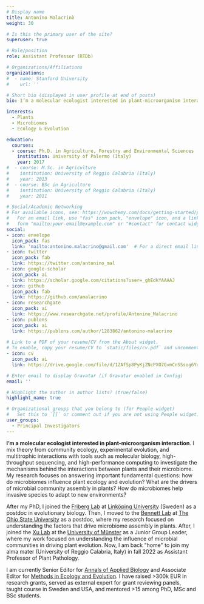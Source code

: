 ```yaml
---
# Display name
title: Antonino Malacrinò
weight: 30

# Is this the primary user of the site?
superuser: true

# Role/position
role: Assistant Professor (RTDb)

# Organizations/Affiliations
organizations:
#  - name: Stanford University
#    url: ''

# Short bio (displayed in user profile at end of posts)
bio: I’m a molecular ecologist interested in plant-microorganism interaction.

interests:
  - Plants
  - Microbiomes
  - Ecology & Evolution

education:
  courses:
  - course: Ph.D. in Agriculture, Forestry and Environmental Sciences
    institution: University of Palermo (Italy)
    year: 2017
#  - course: M.Sc. in Agriculture
#    institution: University of Reggio Calabria (Italy)
#    year: 2013
#  - course: BSc in Agriculture
#    institution: University of Reggio Calabria (Italy)
#    year: 2011

# Social/Academic Networking
# For available icons, see: https://wowchemy.com/docs/getting-started/page-builder/#icons
#   For an email link, use "fas" icon pack, "envelope" icon, and a link in the
#   form "mailto:your-email@example.com" or "#contact" for contact widget.
social:
- icon: envelope
  icon_pack: fas
  link: 'mailto:antonino.malacrino@gmail.com'  # For a direct email link, use "mailto:antonino.malacrino@gmail.com".
- icon: twitter
  icon_pack: fab
  link: https://twitter.com/antonino_mal
- icon: google-scholar
  icon_pack: ai
  link: https://scholar.google.com/citations?user=_ghEdkYAAAAJ
- icon: github
  icon_pack: fab
  link: https://github.com/amalacrino
- icon: researchgate
  icon_pack: ai
  link: https://www.researchgate.net/profile/Antonino_Malacrino
- icon: publons
  icon_pack: ai
  link: https://publons.com/author/1283862/antonino-malacrino
  
# Link to a PDF of your resume/CV from the About widget.
# To enable, copy your resume/CV to `static/files/cv.pdf` and uncomment the lines below.
- icon: cv
  icon_pack: ai
  link: https://drive.google.com/file/d/1ZAfSp8PyKjZNcPXO7GvmCnSSsog6YxGF/view?usp=sharing

# Enter email to display Gravatar (if Gravatar enabled in Config)
email: ''

# Highlight the author in author lists? (true/false)
highlight_name: true

# Organizational groups that you belong to (for People widget)
#   Set this to `[]` or comment out if you are not using People widget.
user_groups:
  - Principal Investigators
---
```


**I’m a molecular ecologist interested in plant-microorganism interaction**. I mix theory from community ecology, experimental evolution, and multitrophic interactions with tools such as molecular biology, high-throughput sequencing, and high-performance computing to investigate the mechanisms behind the interactions between plants and their microbiome. My research focuses on answering important fundamental questions: how do microbiomes influence plant ecology and evolution? What are the drivers of microbial community assembly in plants? How do microbiomes help invasive species to adapt to new environments? 

After my PhD, I joined the [Friberg Lab](https://liu.se/en/research/friberg-lab) at [Linköping University](https://liu.se/) (Sweden) as a postdoc in evolutionary biology. Then, I moved to the [Bennett Lab](https://species-interactions.osu.edu/) at [The Ohio State University](https://eeob.osu.edu/) as a postdoc, where my research focused on understanding the factors that drive microbiome assembly in plants. After, I joined the [Xu Lab](https://www.uni-muenster.de/Evolution/plantadapt/groupmain.shtml) at the [University of Münster](https://www.uni-muenster.de/Evolution/) as a Junior Group Leader, where my work focused on understanding the influence of microbial communities in driving plant evolution. Now, I am back "home" to join my alma mater (University of Reggio Calabria, Italy) in fall 2022 as Assistant Professor of Plant Pathology.

I am currently Senior Editor for [Annals of Applied Biology](https://onlinelibrary.wiley.com/journal/17447348) and Associate Editor for [Methods in Ecology and Evolution](https://besjournals.onlinelibrary.wiley.com/journal/2041210X). I have raised >300k EUR in research grants, served as external expert for grant reviewing panels, taught course in Sweden and USA, and mentored >15 among PhD, MSc and BSc students. 








